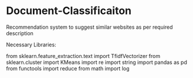 # Document-Classificaiton
Recommendation system to suggest similar websites as per required description

Necessary Libraries:

from sklearn.feature_extraction.text import TfidfVectorizer
from sklearn.cluster import KMeans
import re
import string
import pandas as pd
from functools import reduce
from math import log

